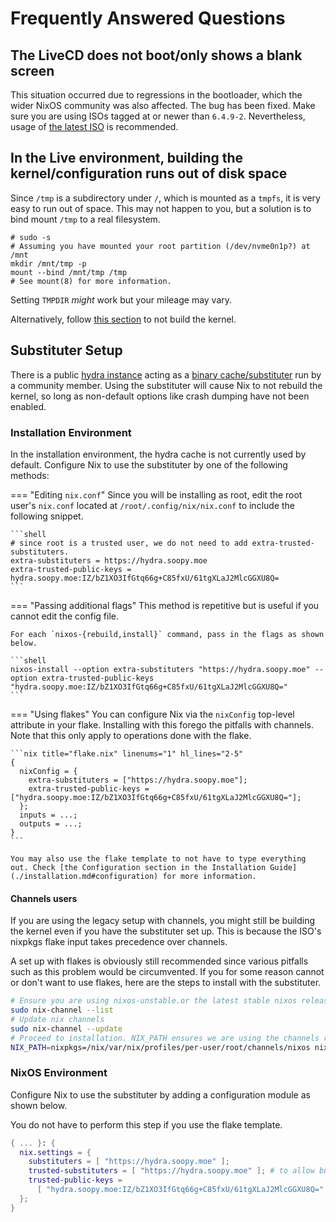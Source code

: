 <!-- markdownlint-disable MD046 MD038 -->
<!-- Rationale: Both rules break mkdocs-material's content tabs feature.  -->

# Frequently Answered Questions

## The LiveCD does not boot/only shows a blank screen

This situation occurred due to regressions in the bootloader, which the wider NixOS community was also affected.
The bug has been fixed. Make sure you are using ISOs tagged at or newer than `6.4.9-2`. Nevertheless, usage of [the latest ISO](https://github.com/t2linux/nixos-t2-iso/releases/latest) is recommended.

## In the Live environment, building the kernel/configuration runs out of disk space

Since `/tmp` is a subdirectory under `/`, which is mounted as a `tmpfs`, it is very easy to run out of space. This may not happen to you, but a solution is to bind mount `/tmp` to a real filesystem.

```shell
# sudo -s
# Assuming you have mounted your root partition (/dev/nvme0n1p?) at /mnt
mkdir /mnt/tmp -p
mount --bind /mnt/tmp /tmp
# See mount(8) for more information.
```

Setting `TMPDIR` *might* work but your mileage may vary.

Alternatively, follow [this section](#substituter-setup) to not build the kernel.

## Substituter Setup

There is a public [hydra instance](https://hydra.soopy.moe) acting as a [binary cache/substituter](https://zero-to-nix.com/concepts/caching) run by a community member. Using the substituter will cause Nix to not rebuild the kernel, so long as non-default options like crash dumping have not been enabled.

### Installation Environment

In the installation environment, the hydra cache is not currently used by default. Configure Nix to use the substituter by one of the following methods:

=== "Editing `nix.conf`"
    Since you will be installing as root, edit the root user's `nix.conf` located at `/root/.config/nix/nix.conf` to include the following snippet.

    ```shell
    # since root is a trusted user, we do not need to add extra-trusted-substituters.
    extra-substituters = https://hydra.soopy.moe
    extra-trusted-public-keys = hydra.soopy.moe:IZ/bZ1XO3IfGtq66g+C85fxU/61tgXLaJ2MlcGGXU8Q=
    ```

=== "Passing additional flags"
    This method is repetitive but is useful if you cannot edit the config file.

    For each `nixos-{rebuild,install}` command, pass in the flags as shown below.

    ```shell
    nixos-install --option extra-substituters "https://hydra.soopy.moe" --option extra-trusted-public-keys "hydra.soopy.moe:IZ/bZ1XO3IfGtq66g+C85fxU/61tgXLaJ2MlcGGXU8Q="
    ```

=== "Using flakes"
    You can configure Nix via the `nixConfig` top-level attribute in your flake. Installing with this forego the pitfalls with channels. Note that this only apply to operations done with the flake.

    ```nix title="flake.nix" linenums="1" hl_lines="2-5"
    {
      nixConfig = {
        extra-substituters = ["https://hydra.soopy.moe"];
        extra-trusted-public-keys = ["hydra.soopy.moe:IZ/bZ1XO3IfGtq66g+C85fxU/61tgXLaJ2MlcGGXU8Q="];
      };
      inputs = ...;
      outputs = ...;
    }
    ```

    You may also use the flake template to not have to type everything out. Check [the Configuration section in the Installation Guide](./installation.md#configuration) for more information.

#### Channels users

If you are using the legacy setup with channels, you might still be building the kernel even if you have the substituter set up. This is because the ISO's nixpkgs flake input takes precedence over channels.

A set up with flakes is obviously still recommended since various pitfalls such as this problem would be circumvented. If you for some reason cannot or don't want to use flakes, here are the steps to install with the substituter.

```bash
# Ensure you are using nixos-unstable.or the latest stable nixos release.
sudo nix-channel --list
# Update nix channels
sudo nix-channel --update
# Proceed to installation. NIX_PATH ensures we are using the channels revision and not the ISO flake registry's.
NIX_PATH=nixpkgs=/nix/var/nix/profiles/per-user/root/channels/nixos nixos-install
```

### NixOS Environment

Configure Nix to use the substituter by adding a configuration module as shown below.

You do not have to perform this step if you use the flake template.

```nix linenums="1" hl_lines="2-7"
{ ... }: {
  nix.settings = {
    substituters = [ "https://hydra.soopy.moe" ];
    trusted-substituters = [ "https://hydra.soopy.moe" ]; # to allow building as a non-trusted user
    trusted-public-keys =
      [ "hydra.soopy.moe:IZ/bZ1XO3IfGtq66g+C85fxU/61tgXLaJ2MlcGGXU8Q=" ];
  };
}
```
